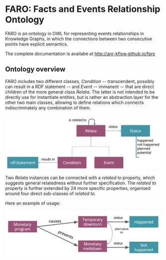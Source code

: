 # FARO: Facts and Events Relationship Ontology

FARO is an ontology in OWL for representing events relationships in Knowledge Graphs, in which the connections between two consecutive points have explicit semantics.

The complete documentation is availabe at http://anr-kflow.github.io/faro

## Ontology overview

FARO includes two different classes, *Condition* -- transcendent, possibly can result in a RDF statement -- and *Event* -- immanent -- that are direct children of the more general class *Relata*. The latter is not intended to be directly use for instantiate entities, but is rather an abstraction layer for the other two main classes, allowing to define relations which connects indiscriminately any combination of them.

![FARO Core](imgs/ont-core.png)


Two *Relata* instances can be connected with a *related to* property, which suggests general relatedness without further specification. The *related to* property is further extended by 24 more specific properties, organised around four direct sub-classes of *related to*.

Here an example of usage:

![Example](imgs/example-monetary.png)

<!-- java -jar java-17-widoco-1.4.17-jar-with-dependencies.jar -ontFile faro.ow
l -outFolder . -getOntologyMetadata -rewriteAll
 -->
